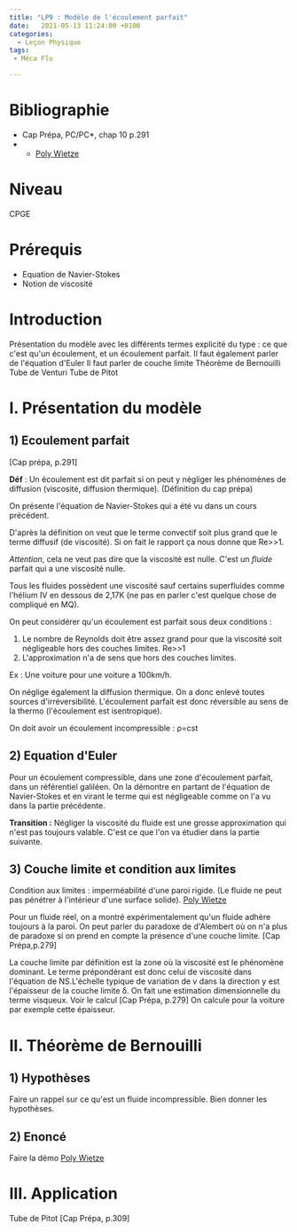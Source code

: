 ```yaml
---
title: "LP9 : Modèle de l'écoulement parfait"
date:   2021-05-13 11:24:00 +0100
categories:
  - Leçon Physique
tags:
 - Méca Flu

---
```

# Bibliographie
* Cap Prépa, PC/PC*, chap 10 p.291
* * [Poly Wietze](https://perso.limsi.fr/wietze/cours/MF/meca_flu_poly2020-2021.pdf)

# Niveau 
CPGE

# Prérequis
* Equation de Navier-Stokes
* Notion de viscosité

# Introduction

Présentation du modèle avec les différents termes explicité du type : ce que c'est qu'un écoulement, et un écoulement parfait.
Il faut également parler de l'équation d'Euler
Il faut parler de couche limite
Théorème de Bernouilli
Tube de Venturi
Tube de Pitot

# I. Présentation du modèle
## 1) Ecoulement parfait
[Cap prépa, p.291]

**Déf** : Un écoulement est dit parfait si on peut y négliger les phénomènes de diffusion (viscosité, diffusion thermique). (Définition du cap prépa)

On présente l'équation de Navier-Stokes qui a été vu dans un cours précédent.

D'après la définition on veut que le terme convectif soit plus grand que le terme diffusif (de viscosité). Si on fait le rapport ça nous donne que Re>>1.

*Attention*, cela ne veut pas dire que la viscosité est nulle. C'est un *fluide* parfait qui a une viscosité nulle.

Tous les fluides possèdent une viscosité sauf certains superfluides comme l'hélium IV en dessous de 2,17K (ne pas en parler c'est quelque chose de compliqué en MQ).

On peut considérer qu'un écoulement est parfait sous deux conditions : 
1) Le nombre de Reynolds doit être assez grand pour que la viscosité soit négligeable hors des couches limites. Re>>1
2) L'approximation n'a de sens que hors des couches limites.

Ex : Une voiture pour une voiture a 100km/h.

On néglige également la diffusion thermique. On a donc enlevé toutes sources d'irréversibilité. L'écoulement parfait est donc réversible au sens de la thermo (l'écoulement est isentropique).

On doit avoir un écoulement incompressible : &rho;=cst

## 2) Equation d'Euler
Pour un écoulement compressible, dans une zone d'écoulement parfait, dans un référentiel galiléen. On la démontre en partant de l'équation de Navier-Stokes et en virant le terme qui est négligeable comme on l'a vu dans la partie précédente.

**Transition :** Négliger la viscosité du fluide est une grosse approximation qui n'est pas toujours valable. C'est ce que l'on va étudier dans la partie suivante.

## 3) Couche limite et condition aux limites
Condition aux limites : imperméabilité d'une paroi rigide. (Le fluide ne peut pas pénétrer à l'intérieur d'une surface solide). [Poly Wietze](https://perso.limsi.fr/wietze/cours/MF/meca_flu_poly2020-2021.pdf)

Pour un fluide réel, on a montré expérimentalement qu'un fluide adhère toujours à la paroi. On peut parler du paradoxe de d'Alembert où on n'a plus de paradoxe si on prend en compte la présence d'une couche limite.
[Cap Prépa,p.279]

La couche limite par définition est la zone où la viscosité est le phénomène dominant. Le terme prépondérant est donc celui de viscosité dans l'équation de NS.L'échelle typique de variation de v dans la direction y est l'épaisseur de la couche limite &delta;. On fait une estimation dimensionnelle du terme visqueux. Voir le calcul [Cap Prépa, p.279]
On calcule pour la voiture par exemple cette épaisseur. 

# II. Théorème de Bernouilli
## 1) Hypothèses
Faire un rappel sur ce qu'est un fluide incompressible. 
Bien donner les hypothèses.
## 2) Enoncé
Faire la démo [Poly Wietze](https://perso.limsi.fr/wietze/cours/MF/meca_flu_poly2020-2021.pdf)


# III. Application
Tube de Pitot [Cap Prépa, p.309]
